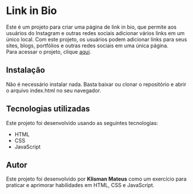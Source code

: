 <h1>Link in Bio</h1>
Este é um projeto para criar uma página de link in bio, que permite aos usuários do Instagram e outras redes sociais adicionar vários links em um único local. Com este projeto, os usuários podem adicionar links para seus sites, blogs, portfólios e outras redes sociais em uma única página.
</br> 
Para acessar o projeto, clique <a href="https://bionavigator.netlify.app/">aqui</a>.

<h2>Instalação</h2>
Não é necessário instalar nada. Basta baixar ou clonar o repositório e abrir o arquivo index.html no seu navegador.

<h2>Tecnologias utilizadas</h2>
Este projeto foi desenvolvido usando as seguintes tecnologias:

<ul>
  <li>HTML</li>
  <li>CSS</li>
  <li>JavaScript</li>
</ul>

<h2>Autor</h2>
Este projeto foi desenvolvido por <b>Klisman Mateus</b> como um exercício para praticar e aprimorar habilidades em HTML, CSS e JavaScript.
